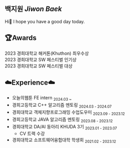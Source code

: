 ## 백지원 *Jiwon Baek*
Hi🤗 I hope you have a good day today.

## 🏆Awards
2023 경희대학교 해커톤(Khuthon) 최우수상<br>
2023 경희대학교 SW 페스티벌 인기상<br>
2023 경희대학교 SW 페스티벌 대상

## ☁️Experience☁️
- 오늘의웹툰 FE intern <sub>2024.03 ~ </sub>
- 경희고등학교 C++ 알고리즘 멘토링  <sub>2024.03 - 2024.07</sub>
- 경희대학교 객체지향프로그래밍 수업도우미  <sub>2023.09 - 2023.12</sub>
- 경희고등학교 JAVA 알고리즘 멘토링  <sub>2023.08 - 2023.12</sub>
- 경희대학교 DA/AI 동아리 KHUDA 3기  <sub>2023.01 - 2023.07</sub> 
  - CV 트랙 수강
- 경희대학교 소프트웨어융합대학 학생회  <sub>2021.02 - 2023.12</sub>  
